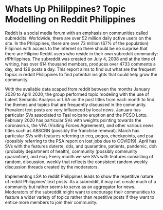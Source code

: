 # Whats Up Phililppines? Topic Modelling on Reddit Philippines

Reddit is a social media forum with an emphasis on communities called subreddits. Worldwide, there are over 52 million daily active users on the site. In the Philippines, there are over 73 million (67% of the population) Filipinos with access to the internet so there should be no surprise that there are Filipino Reddit users who reside in their own subreddit community: r/Philippines. The subreddit was created on July 4, 2008 and at the time of writing, has over 614 thousand members, produces over 4733 comments a day, and 129 posts a day. This report aims to find out what are the frequent topics in reddit Philippines to find potential insights that could help grow the community.

With the available data scaped from reddit between the months January 2020 to April 2020, the group performed topic modeling with the use of Latent Semantic Analysis or LSA on the post titles from each month to find the themes and topics that are frequently discussed in the community. Prevalent text posts are very influenced by local news. January has particular SVs associated to Taal volcano eruption and the PCSO Lotto. February 2020 has particular SVs with weights pointing towards the coronavirus, the VFA (Visiting Forces Agreement), and other various news titles such as ABSCBN (possibly the franchise renewal). March has particular SVs with features referring to ecq, pogos, checkpoints, and psa (possibly referring to the PSA report on lost jobs due to COVID19). April has SVs with the features duterte, dds, and quarantine, patients, pandemic, doh (probably department of health), community (possibly community quarantine), and ecq. Every month we see SVs with features consisting of random, discussion, weekly that reflects the consistent random weekly discussion threads created by the moderators.

Implementing LSA to reddit Philippines leads to show the repetitive nature of reddit Philippines’ text posts. As a subreddit, it may not create much of a community but rather seems to serve as an aggregator for news. Moderators of the subreddit might want to encourage their communities to feature a wider variety of topics rather than repetitive posts if they want to entice more members to join their community.

